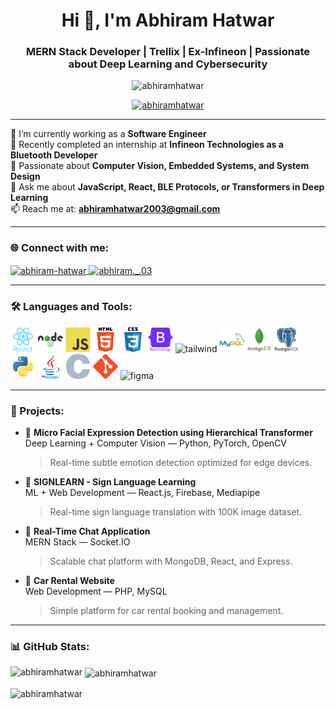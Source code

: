 <h1 align="center">Hi 👋, I'm Abhiram Hatwar</h1>
<h3 align="center">MERN Stack Developer |
Trellix | Ex-Infineon | Passionate about Deep Learning and Cybersecurity</h3>

<p align="center">
  <img src="https://komarev.com/ghpvc/?username=abhiramhatwar&label=Profile%20views&color=0e75b6&style=flat" alt="abhiramhatwar" />
</p>

<p align="center">
  <a href="https://github.com/ryo-ma/github-profile-trophy">
    <img src="https://github-profile-trophy.vercel.app/?username=abhiramhatwar" alt="abhiramhatwar" />
  </a>
</p>

---

🔐 I’m currently working as a **Software Engineer**  
🔭 Recently completed an internship at **Infineon Technologies as a Bluetooth Developer**  
🧠 Passionate about **Computer Vision, Embedded Systems, and System Design**  
💬 Ask me about **JavaScript, React, BLE Protocols, or Transformers in Deep Learning**  
📫 Reach me at: **abhiramhatwar2003@gmail.com**

---

<h3 align="left">🌐 Connect with me:</h3>
<p align="left">
  <a href="https://linkedin.com/in/abhiram-hatwar" target="blank">
    <img align="center" src="https://raw.githubusercontent.com/rahuldkjain/github-profile-readme-generator/master/src/images/icons/Social/linked-in-alt.svg" alt="abhiram-hatwar" height="30" width="40" />
  </a>
  <a href="https://instagram.com/abhiram._.03" target="blank">
    <img align="center" src="https://raw.githubusercontent.com/rahuldkjain/github-profile-readme-generator/master/src/images/icons/Social/instagram.svg" alt="abhiram._.03" height="30" width="40" />
  </a>
</p>

---

<h3 align="left">🛠️ Languages and Tools:</h3>
<p align="left">
  <img src="https://raw.githubusercontent.com/devicons/devicon/master/icons/react/react-original-wordmark.svg" alt="react" width="40" height="40"/> 
  <img src="https://raw.githubusercontent.com/devicons/devicon/master/icons/nodejs/nodejs-original-wordmark.svg" alt="nodejs" width="40" height="40"/> 
  <img src="https://raw.githubusercontent.com/devicons/devicon/master/icons/javascript/javascript-original.svg" alt="javascript" width="40" height="40"/>
  <img src="https://raw.githubusercontent.com/devicons/devicon/master/icons/html5/html5-original-wordmark.svg" alt="html5" width="40" height="40"/>
  <img src="https://raw.githubusercontent.com/devicons/devicon/master/icons/css3/css3-original-wordmark.svg" alt="css3" width="40" height="40"/>
  <img src="https://raw.githubusercontent.com/devicons/devicon/master/icons/bootstrap/bootstrap-plain-wordmark.svg" alt="bootstrap" width="40" height="40"/>
  <img src="https://www.vectorlogo.zone/logos/tailwindcss/tailwindcss-icon.svg" alt="tailwind" width="40" height="40"/>
  <img src="https://raw.githubusercontent.com/devicons/devicon/master/icons/mysql/mysql-original-wordmark.svg" alt="mysql" width="40" height="40"/>
  <img src="https://raw.githubusercontent.com/devicons/devicon/master/icons/mongodb/mongodb-original-wordmark.svg" alt="mongodb" width="40" height="40"/>
  <img src="https://raw.githubusercontent.com/devicons/devicon/master/icons/postgresql/postgresql-original-wordmark.svg" alt="postgresql" width="40" height="40"/>
  <img src="https://raw.githubusercontent.com/devicons/devicon/master/icons/python/python-original.svg" alt="python" width="40" height="40"/>
  <img src="https://raw.githubusercontent.com/devicons/devicon/master/icons/java/java-original.svg" alt="java" width="40" height="40"/>
  <img src="https://raw.githubusercontent.com/devicons/devicon/master/icons/c/c-original.svg" alt="c" width="40" height="40"/>
  <img src="https://raw.githubusercontent.com/devicons/devicon/master/icons/git/git-original.svg" alt="git" width="40" height="40"/>
  <img src="https://www.vectorlogo.zone/logos/figma/figma-icon.svg" alt="figma" width="40" height="40"/>
</p>

---

<h3 align="left">🚀 Projects:</h3>

- 🧠 **Micro Facial Expression Detection using Hierarchical Transformer**  
  Deep Learning + Computer Vision — Python, PyTorch, OpenCV  
  > Real-time subtle emotion detection optimized for edge devices.

- 🤟 **SIGNLEARN - Sign Language Learning**  
  ML + Web Development — React.js, Firebase, Mediapipe  
  > Real-time sign language translation with 100K image dataset.

- 💬 **Real-Time Chat Application**  
  MERN Stack — Socket.IO  
  > Scalable chat platform with MongoDB, React, and Express.

- 🚗 **Car Rental Website**  
  Web Development — PHP, MySQL  
  > Simple platform for car rental booking and management.

---

<h3 align="left">📊 GitHub Stats:</h3>
<p><img align="left" src="https://github-readme-stats.vercel.app/api/top-langs?username=abhiramhatwar&show_icons=true&locale=en&layout=compact" alt="abhiramhatwar" /></p>

<p>&nbsp;<img align="center" src="https://github-readme-stats.vercel.app/api?username=abhiramhatwar&show_icons=true&locale=en" alt="abhiramhatwar" /></p>

<p><img align="center" src="https://github-readme-streak-stats.herokuapp.com/?user=abhiramhatwar&" alt="abhiramhatwar" /></p>